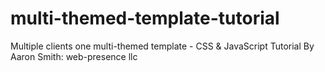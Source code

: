 # multi-themed-template-tutorial
Multiple clients one multi-themed template - CSS &amp; JavaScript Tutorial By Aaron Smith: web-presence llc
